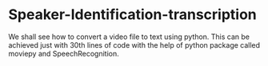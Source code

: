 # Speaker-Identification-transcription
We shall see how to convert a video file to text using python. This can be achieved just with 30th lines of code with the help of python package called moviepy and SpeechRecognition.
